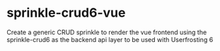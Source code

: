 # sprinkle-crud6-vue
Create a generic CRUD sprinkle to render the vue frontend using the sprinkle-crud6 as the backend api layer to be used with Userfrosting 6
